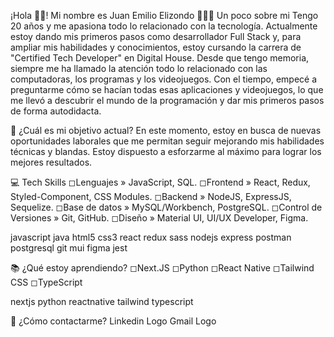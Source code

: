 ¡Hola 👋🏽! Mi nombre es Juan Emilio Elizondo
👨🏻‍💻 Un poco sobre mi
Tengo 20 años y me apasiona todo lo relacionado con la tecnología. Actualmente estoy dando mis primeros pasos como desarrollador Full Stack y, para ampliar mis habilidades y conocimientos, estoy cursando la carrera de "Certified Tech Developer" en Digital House. Desde que tengo memoria, siempre me ha llamado la atención todo lo relacionado con las computadoras, los programas y los videojuegos. Con el tiempo, empecé a preguntarme cómo se hacían todas esas aplicaciones y videojuegos, lo que me llevó a descubrir el mundo de la programación y dar mis primeros pasos de forma autodidacta.

🚀 ¿Cuál es mi objetivo actual?
En este momento, estoy en busca de nuevas oportunidades laborales que me permitan seguir mejorando mis habilidades técnicas y blandas. Estoy dispuesto a esforzarme al máximo para lograr los mejores resultados.

💻 Tech Skills
◻Lenguajes » JavaScript, SQL.
◻Frontend » React, Redux, Styled-Component, CSS Modules.
◻Backend » NodeJS, ExpressJS, Sequelize.
◻Base de datos » MySQL/Workbench, PostgreSQL.
◻Control de Versiones » Git, GitHub.
◻Diseño » Material UI, UI/UX Developer, Figma.


javascript java html5 css3 react redux sass nodejs express postman postgresql git mui figma jest

📚 ¿Qué estoy aprendiendo?
◻Next.JS
◻Python
◻React Native
◻Tailwind CSS
◻TypeScript

nextjs python reactnative tailwind typescript

📩 ¿Cómo contactarme?
Linkedin Logo Gmail Logo

<!--
**Juane2305/Juane2305** is a ✨ _special_ ✨ repository because its `README.md` (this file) appears on your GitHub profile.

Here are some ideas to get you started:

- 🔭 I’m currently working on ...
- 🌱 I’m currently learning ...
- 👯 I’m looking to collaborate on ...
- 🤔 I’m looking for help with ...
- 💬 Ask me about ...
- 📫 How to reach me: ...
- 😄 Pronouns: ...
- ⚡ Fun fact: ...
-->
